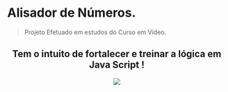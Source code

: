 # Alisador de Números.
>Projeto Efetuado em estudos do Curso em Vídeo.
<h2 align='center'>Tem o intuito de fortalecer e treinar a lógica em Java Script !</h2>
<p align="center">
  <img src="https://user-images.githubusercontent.com/102381263/201498055-4f09e8c0-992e-4d3d-b1e1-9bad2b6ccbcd.png"
</p>
